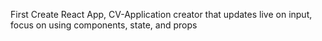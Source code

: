 First Create React App, CV-Application creator that updates live on input, focus on using components, state, and props
